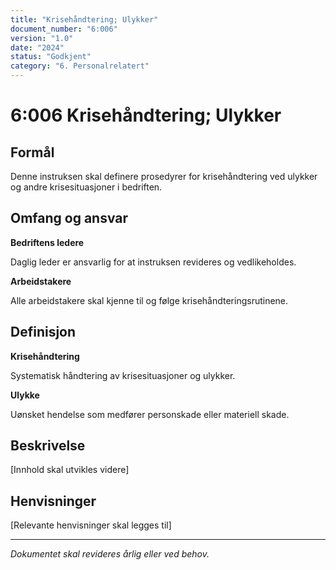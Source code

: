 ```yaml
---
title: "Krisehåndtering; Ulykker"
document_number: "6:006"
version: "1.0"
date: "2024"
status: "Godkjent"
category: "6. Personalrelatert"
---
```


# 6:006 Krisehåndtering; Ulykker

## Formål

Denne instruksen skal definere prosedyrer for krisehåndtering ved ulykker og andre krisesituasjoner i bedriften.

## Omfang og ansvar

**Bedriftens ledere**

Daglig leder er ansvarlig for at instruksen revideres og vedlikeholdes.

**Arbeidstakere**

Alle arbeidstakere skal kjenne til og følge krisehåndteringsrutinene.

## Definisjon

**Krisehåndtering**

Systematisk håndtering av krisesituasjoner og ulykker.

**Ulykke**

Uønsket hendelse som medfører personskade eller materiell skade.

## Beskrivelse

[Innhold skal utvikles videre]

## Henvisninger

[Relevante henvisninger skal legges til]

---

*Dokumentet skal revideres årlig eller ved behov.*
